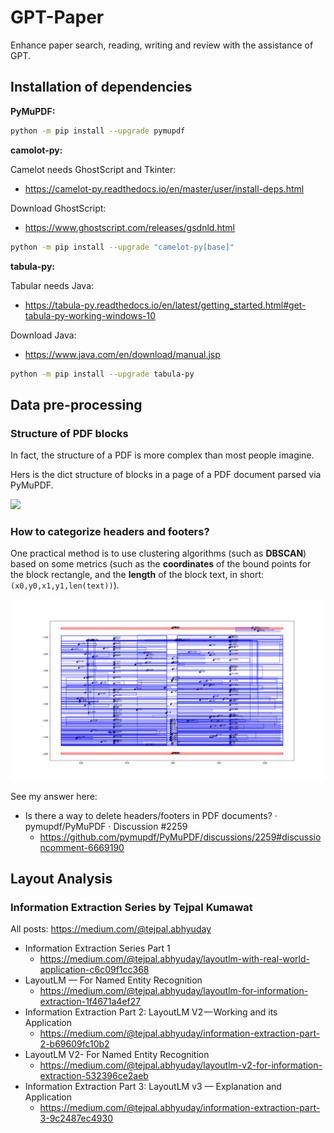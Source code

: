 # GPT-Paper

Enhance paper search, reading, writing and review with the assistance of GPT.

## Installation of dependencies

**PyMuPDF:**

```sh
python -m pip install --upgrade pymupdf
```

**camolot-py:**

Camelot needs GhostScript and Tkinter:
  * https://camelot-py.readthedocs.io/en/master/user/install-deps.html

Download GhostScript:
* https://www.ghostscript.com/releases/gsdnld.html


```sh
python -m pip install --upgrade "camelot-py[base]"
```


**tabula-py:**

Tabular needs Java:
* https://tabula-py.readthedocs.io/en/latest/getting_started.html#get-tabula-py-working-windows-10

Download Java:
* https://www.java.com/en/download/manual.jsp


```sh
python -m pip install --upgrade tabula-py
```

## Data pre-processing

### Structure of PDF blocks

In fact, the structure of a PDF is more complex than most people imagine.

Hers is the dict structure of blocks in a page of a PDF document parsed via PyMuPDF.

![](https://pymupdf.readthedocs.io/en/latest/_images/img-textpage.png)


### How to categorize headers and footers?

One practical method is to use clustering algorithms (such as **DBSCAN**) based on some metrics (such as the **coordinates** of the bound points for the block rectangle, and the **length** of the block text, in short: `(x0,y0,x1,y1,len(text))`).

![](./examples/headers-categorize-1.png)

See my answer here:

* Is there a way to delete headers/footers in PDF documents? · pymupdf/PyMuPDF · Discussion #2259
  * https://github.com/pymupdf/PyMuPDF/discussions/2259#discussioncomment-6669190
  
## Layout Analysis
### Information Extraction Series by Tejpal Kumawat
All posts: https://medium.com/@tejpal.abhyuday

* Information Extraction Series Part 1
  * https://medium.com/@tejpal.abhyuday/layoutlm-with-real-world-application-c6c09f1cc368
* LayoutLM — For Named Entity Recognition
  * https://medium.com/@tejpal.abhyuday/layoutlm-for-information-extraction-1f4671a4ef27
* Information Extraction Part 2: LayoutLM V2 — Working and its Application
  * https://medium.com/@tejpal.abhyuday/information-extraction-part-2-b69609fc10b2
* LayoutLM V2- For Named Entity Recognition
  * https://medium.com/@tejpal.abhyuday/layoutlm-v2-for-information-extraction-532396ce2aeb
* Information Extraction Part 3: LayoutLM v3 — Explanation and Application
  * https://medium.com/@tejpal.abhyuday/information-extraction-part-3-9c2487ec4930